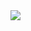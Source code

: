<img  src="https://media3.giphy.com/media/l0Iy8sShByo1AxqDe/giphy.gif?cid=ecf05e4782h67nclnzu9juk7545gvbjig9if7b4eg39grae9&ep=v1_gifs_search&rid=giphy.gif&ct=g">
